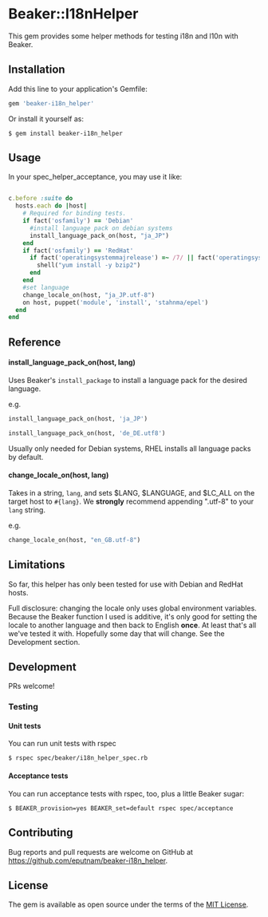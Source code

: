 # Beaker::I18nHelper

This gem provides some helper methods for testing i18n and l10n with Beaker.

## Installation

Add this line to your application's Gemfile:

```ruby
gem 'beaker-i18n_helper'
```

Or install it yourself as:

    $ gem install beaker-i18n_helper

## Usage

In your spec_helper_acceptance, you may use it like:

```ruby

c.before :suite do
  hosts.each do |host|
    # Required for binding tests.
    if fact('osfamily') == 'Debian'
      #install language pack on debian systems
      install_language_pack_on(host, "ja_JP")
    end
    if fact('osfamily') == 'RedHat'
      if fact('operatingsystemmajrelease') =~ /7/ || fact('operatingsystem') =~ /Fedora/
        shell("yum install -y bzip2")
      end
    end
    #set language
    change_locale_on(host, "ja_JP.utf-8")
    on host, puppet('module', 'install', 'stahnma/epel')
  end
end

```

## Reference

#### install_language_pack_on(host, lang)

Uses Beaker's `install_package` to install a language pack for the desired language. 

e.g.

```ruby
install_language_pack_on(host, 'ja_JP')
```

```ruby
install_language_pack_on(host, 'de_DE.utf8')
```
Usually only needed for Debian systems, RHEL installs all language packs by default.

#### change_locale_on(host, lang)

Takes in a string, `lang`, and sets $LANG, $LANGUAGE, and $LC_ALL on the target host to `#{lang}`. We **strongly** recommend appending ".utf-8" to your `lang` string.

e.g.

```ruby
change_locale_on(host, "en_GB.utf-8")
```

## Limitations

So far, this helper has only been tested for use with Debian and RedHat hosts.

Full disclosure: changing the locale only uses global environment variables. Because the Beaker function I used is additive, it's only good for setting the locale to another language and then back to English **once**. At least that's all we've tested it with. Hopefully some day that will change. See the Development section.

## Development

PRs welcome!

### Testing

#### Unit tests
You can run unit tests with rspec
```shell
$ rspec spec/beaker/i18n_helper_spec.rb
```

#### Acceptance tests
You can run acceptance tests with rspec, too, plus a little Beaker sugar:
```shell
$ BEAKER_provision=yes BEAKER_set=default rspec spec/acceptance
```

## Contributing

Bug reports and pull requests are welcome on GitHub at https://github.com/eputnam/beaker-i18n_helper.

## License

The gem is available as open source under the terms of the [MIT License](http://opensource.org/licenses/MIT).
